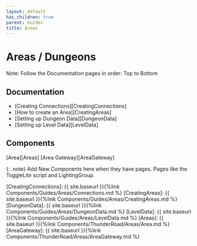 ```yaml
---
layout: default
has_children: true
parent: Guides
title: Areas
---
```

# Areas / Dungeons

Note: Follow the Documentation pages in order: Top to Bottom

## Documentation

- [Creating Connections][CreatingConnections] 
- [How to create an Area][CreatingAreas]
- [Setting up Dungeon Data][DungeonData]
- [Setting up Level Data][LevelData]

## Components

[Area][Areas]
[Area Gateway][AreaGateway]

{: .note}
Add New Components here when they have pages. Pages like the ToggleLite script and LightingGroup.

[CreatingConnections]: {{ site.baseurl }}{%link Components/Guides/Areas/Connections.md %}
[CreatingAreas]: {{ site.baseurl }}{%link Components/Guides/Areas/CreatingAreas.md %}
[DungeonData]: {{ site.baseurl }}{%link Components/Guides/Areas/DungeonData.md %}
[LevelData]: {{ site.baseurl }}{%link Components/Guides/Areas/LevelData.md %}
[Areas]: {{ site.baseurl }}{%link Components/ThunderRoad/Areas/Area.md %}
[AreaGateway]: {{ site.baseurl }}{%link Components/ThunderRoad/Areas/AreaGateway.md %}